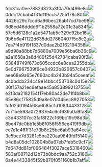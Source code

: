 fdc31ca0ee7882d823a3f0a70d496e8c<img  src="https://img.alicdn.com/bao/uploaded/i3/2639837995/TB2me9npIj_B1NjSZFHXXaDWpXa_!!2639837995.jpg_160x160.jpg">
0ddc17cbab4131d119cc57255178c80f<img  src="https://img.alicdn.com/bao/uploaded/i1/2639837995/O1CN0128vl0KHRyAexEmp_!!2639837995.jpg_160x160.jpg">
4426c29c7ccd6a96bec26ab17cd7be98<img  src="https://img.alicdn.com/bao/uploaded/i4/2639837995/O1CN0128vl03pVszyGMqJ_!!2639837995.jpg_160x160.jpg">
6d8cd46dddd6f1b2558a72e01c3a834f<img  src="https://img.alicdn.com/bao/uploaded/i2/2639837995/O1CN0128vl0Ih2dy6u3Fm_!!2639837995.jpg_160x160.jpg">
57c5d6128c1a2e5471ab5c329c92bc16<img  src="https://img.alicdn.com/bao/uploaded/i3/2639837995/O1CN0128vl0EHQKbxN3lK_!!2639837995.jpg_160x160.jpg">
9b6b6a41122d635dd27860407f5c8c2a<img  src="https://img.alicdn.com/bao/uploaded/i4/2639837995/O1CN0128vl0WN9kjPa3ZD_!!2639837995.jpg_160x160.jpg">
7ea7f4b919f1837d0dae2b2162194358<img  src="https://img.alicdn.com/bao/uploaded/i2/2639837995/O1CN0128vl0QpJsAxAuM2_!!2639837995.jpg_160x160.jpg">
a9d98a88bb7d6880a7009e56ba6b36c9<img  src="https://img.alicdn.com/bao/uploaded/i2/2639837995/TB2mEA3prZnBKNjSZFGXXbt3FXa_!!2639837995.jpg_160x160.jpg">
a2a1658a3a8d489f25d42784caba90f2<img  src="https://img.alicdn.com/bao/uploaded/i4/2639837995/O1CN0128vl0FocLMl3t6j_!!2639837995.jpg_160x160.jpg">
63848749f673c605ccdc6e8cea2355db<img  src="https://img.alicdn.com/bao/uploaded/i1/2639837995/O1CN0128vl0Y8l0ANbkeI_!!2639837995.jpg_160x160.jpg">
6e0d7967539f6ce04923b820657c0407<img  src="https://img.alicdn.com/bao/uploaded/i4/2639837995/O1CN0128vl0PRwlhNmqng_!!2639837995.jpg_160x160.jpg">
aee68e9a65e7660ac4b243b94a5ceeaf<img  src="https://img.alicdn.com/bao/uploaded/i3/2639837995/TB2Z4ECncj_B1NjSZFHXXaDWpXa_!!2639837995.jpg_160x160.jpg">
dcbbdcb234c48e14bbc453708c0d15e2<img  src="https://img.alicdn.com/imgextra/i2/2639837995/O1CN0128vl0mebF7oHxZ0_!!2639837995.jpg">
30f157a21ec6efaae45a853899213755<img  src="https://img.alicdn.com/imgextra/i1/2639837995/O1CN0128vl0nTjgg6n7F0_!!2639837995.jpg">
e2f3da2182154f17eb80a42de71f4b8b<img  src="https://img.alicdn.com/imgextra/i2/2639837995/O1CN0128vl0osEGQUnxSm_!!2639837995.jpg">
65e86cf75825d9a8e07d045ec8927053<img  src="https://img.alicdn.com/imgextra/i2/2639837995/O1CN0128vl0o30nPzbyjj_!!2639837995.jpg">
fdfd2d0194568a6b85c1d10834433128<img  src="https://img.alicdn.com/imgextra/i4/2639837995/O1CN0128vl0mwvA5eiczV_!!2639837995.jpg">
7c71be593a072937e4c6cf639a0a9fa8<img  src="https://img.alicdn.com/imgextra/i4/2639837995/O1CN0128vl0o2zza0gog0_!!2639837995.jpg">
c3d433107cc3faf8f22c169bc19c98d3<img  src="https://img.alicdn.com/imgextra/i1/2639837995/O1CN0128vl0nTjDb0QJW2_!!2639837995.jpg">
8be47dc0bb1e5b8f056f556ee419f9db<img  src="https://img.alicdn.com/imgextra/i2/2639837995/O1CN0128vl0oey8EozJUy_!!2639837995.jpg">
ee7e1c461f31e73b8c25be6ab93a64ee<img  src="https://img.alicdn.com/imgextra/i4/2639837995/O1CN0128vl0meZpq5wW85_!!2639837995.jpg">
3e5bce7d3281c5ba220aa9849fd15140<img  src="https://img.alicdn.com/imgextra/i1/2639837995/O1CN0128vl0lLpk0E1JC0_!!2639837995.jpg">
b4d8a05dc102804b8a67eb7feb5c9cf7<img  src="https://img.alicdn.com/imgextra/i3/2639837995/O1CN0128vl0noxv6rzH4z_!!2639837995.jpg">
7d647dd81bf066484f3027ace5318460<img  src="https://img.alicdn.com/imgextra/i2/2639837995/O1CN0128vl0meaZYn5wKH_!!2639837995.jpg">
583af08712d12b73b8bdc9aa752c3180<img  src="https://img.alicdn.com/imgextra/i4/2639837995/O1CN0128vl0oSs2Kr47cs_!!2639837995.jpg">
6a4e4433845f59b870f051160b1b7aff<img  src="https://img.alicdn.com/imgextra/i1/2639837995/O1CN0128vl0oeyOsXcbTQ_!!2639837995.jpg">
